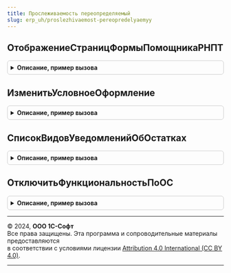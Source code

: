 ```yaml
---
title: Прослеживаемость переопределяемый
slug: erp_uh/proslezhivaemost-pereopredelyaemyy
---
```



## ОтображениеСтраницФормыПомощникаРНПТ
<details style="margin: 1em 0; padding: 0.5em; border: 1px solid #ccc; border-radius: 6px;">

<summary style="font-weight: bold; cursor: pointer;">Описание, пример вызова</summary>

```bsl

// Вызывается при установке отображения страниц в Помощнике получения РНПТ
//
// Параметры:
//
// ОтображениеСтраниц - ОтображениеСтраницФормы - ссылка на отображение страниц
//
Процедура ОтображениеСтраницФормыПомощникаРНПТ(ОтображениеСтраниц) Экспорт
```

Пример вызова
```bsl
ПрослеживаемостьПереопределяемый.ОтображениеСтраницФормыПомощникаРНПТ(ОтображениеСтраниц) 
```
</details>

## ИзменитьУсловноеОформление
<details style="margin: 1em 0; padding: 0.5em; border: 1px solid #ccc; border-radius: 6px;">

<summary style="font-weight: bold; cursor: pointer;">Описание, пример вызова</summary>

```bsl

// Вызывается при открытии Помощника получения РНПТ и при открытии журнала по уведомлениям
//
// Параметры:
//
// Форма - ФормаКлиентскогоПриложения - форма объекта
//
Процедура ИзменитьУсловноеОформление(Форма) Экспорт
```

Пример вызова
```bsl
ПрослеживаемостьПереопределяемый.ИзменитьУсловноеОформление(Форма) 
```
</details>

## СписокВидовУведомленийОбОстатках
<details style="margin: 1em 0; padding: 0.5em; border: 1px solid #ccc; border-radius: 6px;">

<summary style="font-weight: bold; cursor: pointer;">Описание, пример вызова</summary>

```bsl

// Добавляет список видов уведомлений, что будут отражаться при добавлении нового документа Уведомления об остатках
//
// Возвращаемое значение:
// СписокЗначений - список видов уведомлений
//
Функция СписокВидовУведомленийОбОстатках() Экспорт
```

Пример вызова
```bsl
Результат = ПрослеживаемостьПереопределяемый.СписокВидовУведомленийОбОстатках() 
```
</details>

## ОтключитьФункциональностьПоОС
<details style="margin: 1em 0; padding: 0.5em; border: 1px solid #ccc; border-radius: 6px;">

<summary style="font-weight: bold; cursor: pointer;">Описание, пример вызова</summary>

```bsl

// Функция, которая отключает функциональность по прослеживаемым ОС
// в Помощнике получения РНПТ и в журнале уведомлений
//
// Возвращаемое значение:
//  Булево - Истина - функциональность отключить по прослеживаемы ОС, ложь - не отключать
//
Функция ОтключитьФункциональностьПоОС() Экспорт
```

Пример вызова
```bsl
Результат = ПрослеживаемостьПереопределяемый.ОтключитьФункциональностьПоОС() 
```
</details>

---

© 2024, **ООО 1С-Софт**  
Все права защищены. Эта программа и сопроводительные материалы предоставляются  
в соответствии с условиями лицензии [Attribution 4.0 International (CC BY 4.0)](https://creativecommons.org/licenses/by/4.0/legalcode).

---
